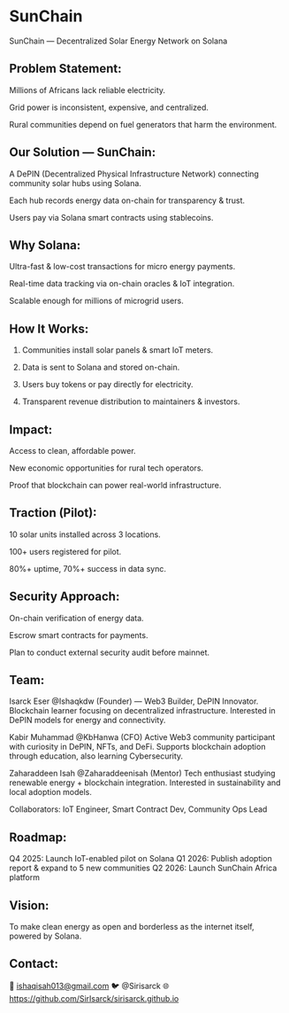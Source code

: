# SunChain
SunChain — Decentralized Solar Energy Network on Solana

## Problem Statement:

Millions of Africans lack reliable electricity.

Grid power is inconsistent, expensive, and centralized.

Rural communities depend on fuel generators that harm the environment.


## Our Solution — SunChain:

A DePIN (Decentralized Physical Infrastructure Network) connecting community solar hubs using Solana.

Each hub records energy data on-chain for transparency & trust.

Users pay via Solana smart contracts using stablecoins.


## Why Solana:

Ultra-fast & low-cost transactions for micro energy payments.

Real-time data tracking via on-chain oracles & IoT integration.

Scalable enough for millions of microgrid users.


## How It Works:

1. Communities install solar panels & smart IoT meters.


2. Data is sent to Solana and stored on-chain.


3. Users buy tokens or pay directly for electricity.


4. Transparent revenue distribution to maintainers & investors.


## Impact:

Access to clean, affordable power.

New economic opportunities for rural tech operators.

Proof that blockchain can power real-world infrastructure.


## Traction (Pilot):

10 solar units installed across 3 locations.

100+ users registered for pilot.

80%+ uptime, 70%+ success in data sync.


## Security Approach:

On-chain verification of energy data.

Escrow smart contracts for payments.

Plan to conduct external security audit before mainnet.

## Team:

Isarck Eser @Ishaqkdw (Founder) — Web3 Builder, DePIN Innovator. Blockchain learner focusing on decentralized infrastructure. Interested in DePIN models for energy and connectivity.

Kabir Muhammad @KbHanwa (CFO)
Active Web3 community participant with curiosity in DePIN, NFTs, and DeFi. Supports blockchain adoption through education, also learning Cybersecurity.

Zaharaddeen Isah @Zaharaddeenisah (Mentor)
Tech enthusiast studying renewable energy + blockchain integration. Interested in sustainability and local adoption models.

Collaborators: IoT Engineer, Smart Contract Dev, Community Ops Lead


## Roadmap:

Q4 2025: Launch IoT-enabled pilot on Solana
Q1 2026: Publish adoption report & expand to 5 new communities
Q2 2026: Launch SunChain Africa platform


## Vision:

To make clean energy as open and borderless as the internet itself, powered by Solana.


## Contact:
📧 ishaqisah013@gmail.com
🐦 @Sirisarck
🌐https://github.com/SirIsarck/sirisarck.github.io



